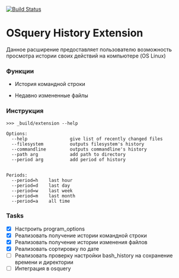 [![Build Status](https://travis-ci.com/devborz/osquery_extension.svg?token=rrbTiACLSyD7Yjcuyygg&branch=master)](https://travis-ci.com/devborz/osquery_extension)

# OSquery History Extension

Данное расширение предоставляет пользователю возможность просмотра истории
своих действий на компьютере (OS Linux)

### Функции

* История командной строки
- Недавно измененные файлы

### Инструкция
```
>>> _build/extension --help

Options:
  --help                give list of recently changed files
  --filesystem          outputs filesystem's history
  --commandline         outputs commandline's history
  --path arg            add path to directory
  --period arg          add period of history


Periods:
  --period=h    last hour
  --period=d    last day
  --period=w    last week
  --period=m    last month
  --period=a    all time
```
### Tasks

- [x] Настроить program_options
- [x] Реализовать получение истории командной строки
- [x] Реализовать получение истории изменения файлов
- [x] Реализовать сортировку по дате
- [ ] Реализовать проверку настройки bash_history на сохранение времени и директории
- [ ] Интеграция в osquery
